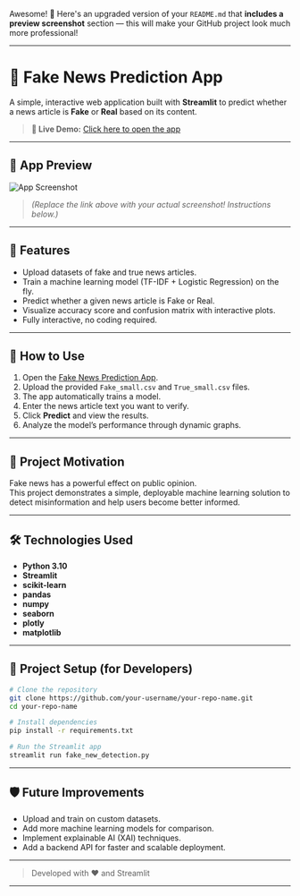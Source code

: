 Awesome! 📸 Here's an upgraded version of your `README.md` that **includes a preview screenshot** section — this will make your GitHub project look much more professional!

---

# 📰 Fake News Prediction App

A simple, interactive web application built with **Streamlit** to predict whether a news article is **Fake** or **Real** based on its content.

> **🚀 Live Demo:** [Click here to open the app](https://fakenewsprediction-2rtvtsxvdcf59nkpqtvtlf.streamlit.app/)

---

## 📸 App Preview

![App Screenshot](https://user-images.githubusercontent.com/your-github-username/your-repo-name/main/preview.png)

> *(Replace the link above with your actual screenshot! Instructions below.)*

---

## 🚀 Features

- Upload datasets of fake and true news articles.
- Train a machine learning model (TF-IDF + Logistic Regression) on the fly.
- Predict whether a given news article is Fake or Real.
- Visualize accuracy score and confusion matrix with interactive plots.
- Fully interactive, no coding required.

---

## 📖 How to Use

1. Open the [Fake News Prediction App](https://fakenewsprediction-2rtvtsxvdcf59nkpqtvtlf.streamlit.app/).
2. Upload the provided `Fake_small.csv` and `True_small.csv` files.
3. The app automatically trains a model.
4. Enter the news article text you want to verify.
5. Click **Predict** and view the results.
6. Analyze the model’s performance through dynamic graphs.

---

## 🎯 Project Motivation

Fake news has a powerful effect on public opinion.  
This project demonstrates a simple, deployable machine learning solution to detect misinformation and help users become better informed.

---

## 🛠️ Technologies Used

- **Python 3.10**
- **Streamlit**
- **scikit-learn**
- **pandas**
- **numpy**
- **seaborn**
- **plotly**
- **matplotlib**

---

## 📂 Project Setup (for Developers)

```bash
# Clone the repository
git clone https://github.com/your-username/your-repo-name.git
cd your-repo-name

# Install dependencies
pip install -r requirements.txt

# Run the Streamlit app
streamlit run fake_new_detection.py
```

---

## 🛡️ Future Improvements

- Upload and train on custom datasets.
- Add more machine learning models for comparison.
- Implement explainable AI (XAI) techniques.
- Add a backend API for faster and scalable deployment.

---

> Developed with ❤️ and Streamlit

---
